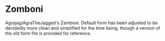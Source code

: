 # Zomboni
Agrajag/AgraTheJagged's Zamboni. Default form has been adjusted to be decidedly more clean and simplified for the time being, though a version of the old form file is provided for reference.
